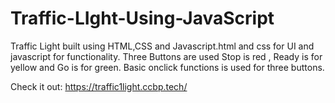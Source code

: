 # Traffic-LIght-Using-JavaScript

Traffic Light built using HTML,CSS and Javascript.html and css for UI and javascript for functionality.
Three Buttons are used Stop is red , Ready is for yellow and Go is for green.
Basic onclick functions is used for three buttons.




Check it out:
        https://traffic1light.ccbp.tech/
